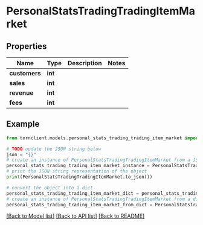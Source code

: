 # PersonalStatsTradingTradingItemMarket


## Properties

Name | Type | Description | Notes
------------ | ------------- | ------------- | -------------
**customers** | **int** |  | 
**sales** | **int** |  | 
**revenue** | **int** |  | 
**fees** | **int** |  | 

## Example

```python
from tornclient.models.personal_stats_trading_trading_item_market import PersonalStatsTradingTradingItemMarket

# TODO update the JSON string below
json = "{}"
# create an instance of PersonalStatsTradingTradingItemMarket from a JSON string
personal_stats_trading_trading_item_market_instance = PersonalStatsTradingTradingItemMarket.from_json(json)
# print the JSON string representation of the object
print(PersonalStatsTradingTradingItemMarket.to_json())

# convert the object into a dict
personal_stats_trading_trading_item_market_dict = personal_stats_trading_trading_item_market_instance.to_dict()
# create an instance of PersonalStatsTradingTradingItemMarket from a dict
personal_stats_trading_trading_item_market_from_dict = PersonalStatsTradingTradingItemMarket.from_dict(personal_stats_trading_trading_item_market_dict)
```
[[Back to Model list]](../README.md#documentation-for-models) [[Back to API list]](../README.md#documentation-for-api-endpoints) [[Back to README]](../README.md)


